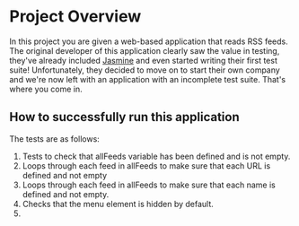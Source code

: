 # Project Overview

In this project you are given a web-based application that reads RSS feeds. The original developer of this application clearly saw the value in testing, they've already included [Jasmine](http://jasmine.github.io/) and even started writing their first test suite! Unfortunately, they decided to move on to start their own company and we're now left with an application with an incomplete test suite. That's where you come in.

## How to successfully run this application

The tests are as follows:
	
1. Tests to check that allFeeds variable has been defined and is not empty.
2. Loops through each feed in allFeeds to make sure that each URL is defined and not empty
3. Loops through each feed in allFeeds to make sure that each name is defined and not empty.
4. Checks that the menu element is hidden by default.
5. 

